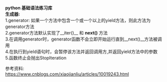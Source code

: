 **python 基础语法练习库**  
**生成器:**  
1.generator: 如果一个方法中包含一个或一个以上的yield方法，则此方法为generator方法  
2.generator方法默认实现了__iter()__ 和 __next()__ 方法  
3.在调用generator时，generator函数不会立即开始运行直到__next()__方法被调用  
4.在执行到yield语句时，会暂停该方法并返回调用方,并返回yield方法中的参数  
5.函数终止会抛出StopIteration  

参考资料:  
https://www.cnblogs.com/xiaojianliu/articles/10019243.html
